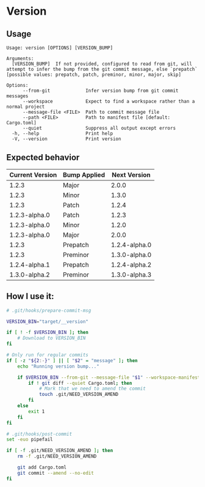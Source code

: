 # Version

## Usage

```
Usage: version [OPTIONS] [VERSION_BUMP]

Arguments:
  [VERSION_BUMP]  If not provided, configured to read from git, will attempt to infer the bump from the git commit message, else `prepatch` [possible values: prepatch, patch, preminor, minor, major, skip]

Options:
      --from-git             Infer version bump from git commit messages
      --workspace            Expect to find a workspace rather than a normal project
      --message-file <FILE>  Path to commit message file
      --path <FILE>          Path to manifest file [default: Cargo.toml]
      --quiet                Suppress all output except errors
  -h, --help                 Print help
  -V, --version              Print version
```

## Expected behavior

| Current Version | Bump Applied | Next Version |
| - | - | - |
| 1.2.3 | Major | 2.0.0 |
| 1.2.3 | Minor | 1.3.0 |
| 1.2.3 | Patch | 1.2.4 |
| 1.2.3-alpha.0 | Patch | 1.2.3 |
| 1.2.3-alpha.0 | Minor | 1.2.0 |
| 1.2.3-alpha.0 | Major | 2.0.0 |
| 1.2.3 | Prepatch | 1.2.4-alpha.0 |
| 1.2.3 | Preminor | 1.3.0-alpha.0 |
| 1.2.4-alpha.1 | Prepatch | 1.2.4-alpha.2 |
| 1.3.0-alpha.2 | Preminor | 1.3.0-alpha.3 |

## How I use it:

```sh
# .git/hooks/prepare-commit-msg

VERSION_BIN="target/__version"

if [ ! -f $VERSION_BIN ]; then
    # Download to VERSION_BIN
fi

# Only run for regular commits
if [ -z "${2:-}" ] || [ "$2" = "message" ]; then
    echo "Running version bump..."

    if $VERSION_BIN --from-git --message-file "$1" --workspace-manifest Cargo.toml; then
        if ! git diff --quiet Cargo.toml; then
            # Mark that we need to amend the commit
            touch .git/NEED_VERSION_AMEND
        fi
    else
        exit 1
    fi
fi

```

```sh
# .git/hooks/post-commit
set -euo pipefail

if [ -f .git/NEED_VERSION_AMEND ]; then
    rm -f .git/NEED_VERSION_AMEND

    git add Cargo.toml
    git commit --amend --no-edit
fi
```
